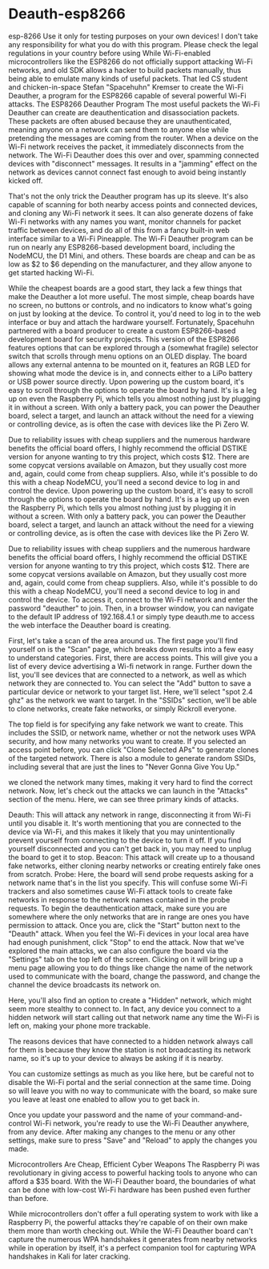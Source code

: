 # Deauth-esp8266
esp-8266
Use it only for testing purposes on your own devices! I don't take any responsibility for what you do with this program. Please check the legal regulations in your country before using
While Wi-Fi-enabled microcontrollers like the ESP8266 do not officially support attacking Wi-Fi networks, and old SDK allows a hacker to build packets manually, thus being able to emulate many kinds of useful packets. That led CS student and chicken-in-space Stefan "Spacehuhn" Kremser to create the Wi-Fi Deauther, a program for the ESP8266 capable of several powerful Wi-Fi attacks.
The ESP8266 Deauther Program
The most useful packets the Wi-Fi Deauther can create are deauthentication and disassociation packets. These packets are often abused because they are unauthenticated, meaning anyone on a network can send them to anyone else while pretending the messages are coming from the router. When a device on the Wi-Fi network receives the packet, it immediately disconnects from the network. The Wi-Fi Deauther does this over and over, spamming connected devices with "disconnect" messages. It results in a "jamming" effect on the network as devices cannot connect fast enough to avoid being instantly kicked off.

That's not the only trick the Deauther program has up its sleeve. It's also capable of scanning for both nearby access points and connected devices, and cloning any Wi-Fi network it sees. It can also generate dozens of fake Wi-Fi networks with any names you want, monitor channels for packet traffic between devices, and do all of this from a fancy built-in web interface similar to a Wi-Fi Pineapple.
The Wi-Fi Deauther program can be run on nearly any ESP8266-based development board, including the NodeMCU, the D1 Mini, and others. These boards are cheap and can be as low as $2 to $6 depending on the manufacturer, and they allow anyone to get started hacking Wi-Fi.

While the cheapest boards are a good start, they lack a few things that make the Deauther a lot more useful. The most simple, cheap boards have no screen, no buttons or controls, and no indicators to know what's going on just by looking at the device. To control it, you'd need to log in to the web interface or buy and attach the hardware yourself.
Fortunately, Spacehuhn partnered with a board producer to create a custom ESP8266-based development board for security projects. This version of the ESP8266 features options that can be explored through a (somewhat fragile) selector switch that scrolls through menu options on an OLED display. The board allows any external antenna to be mounted on it, features an RGB LED for showing what mode the device is in, and connects either to a LiPo battery or USB power source directly.
Upon powering up the custom board, it's easy to scroll through the options to operate the board by hand. It's is a leg up on even the Raspberry Pi, which tells you almost nothing just by plugging it in without a screen. With only a battery pack, you can power the Deauther board, select a target, and launch an attack without the need for a viewing or controlling device, as is often the case with devices like the Pi Zero W.

Due to reliability issues with cheap suppliers and the numerous hardware benefits the official board offers, I highly recommend the official DSTIKE version for anyone wanting to try this project, which costs $12. There are some copycat versions available on Amazon, but they usually cost more and, again, could come from cheap suppliers. Also, while it's possible to do this with a cheap NodeMCU, you'll need a second device to log in and control the device.
Upon powering up the custom board, it's easy to scroll through the options to operate the board by hand. It's is a leg up on even the Raspberry Pi, which tells you almost nothing just by plugging it in without a screen. With only a battery pack, you can power the Deauther board, select a target, and launch an attack without the need for a viewing or controlling device, as is often the case with devices like the Pi Zero W.

Due to reliability issues with cheap suppliers and the numerous hardware benefits the official board offers, I highly recommend the official DSTIKE version for anyone wanting to try this project, which costs $12. There are some copycat versions available on Amazon, but they usually cost more and, again, could come from cheap suppliers. Also, while it's possible to do this with a cheap NodeMCU, you'll need a second device to log in and control the device.
To access it, connect to the Wi-Fi network and enter the password "deauther" to join. Then, in a browser window, you can navigate to the default IP address of 192.168.4.1 or simply type deauth.me to access the web interface the Deauther board is creating.

First, let's take a scan of the area around us. The first page you'll find yourself on is the "Scan" page, which breaks down results into a few easy to understand categories. First, there are access points. This will give you a list of every device advertising a Wi-fi network in range.
Further down the list, you'll see devices that are connected to a network, as well as which network they are connected to. You can select the "Add" button to save a particular device or network to your target list. Here, we'll select "spot 2.4 ghz" as the network we want to target.
In the "SSIDs" section, we'll be able to clone networks, create fake networks, or simply Rickroll everyone.

The top field is for specifying any fake network we want to create. This includes the SSID, or network name, whether or not the network uses WPA security, and how many networks you want to create.
If you selected an access point before, you can click "Clone Selected APs" to generate clones of the targeted network. There is also a module to generate random SSIDs, including several that are just the lines to "Never Gonna Give You Up."

we cloned the network many times, making it very hard to find the correct network.
Now, let's check out the attacks we can launch in the "Attacks" section of the menu. Here, we can see three primary kinds of attacks.

Deauth: This will attack any network in range, disconnecting it from Wi-Fi until you disable it. It's worth mentioning that you are connected to the device via Wi-Fi, and this makes it likely that you may unintentionally prevent yourself from connecting to the device to turn it off. If you find yourself disconnected and you can't get back in, you may need to unplug the board to get it to stop.
Beacon: This attack will create up to a thousand fake networks, either cloning nearby networks or creating entirely fake ones from scratch.
Probe: Here, the board will send probe requests asking for a network name that's in the list you specify. This will confuse some Wi-Fi trackers and also sometimes cause Wi-Fi attack tools to create fake networks in response to the network names contained in the probe requests.
To begin the deauthentication attack, make sure you are somewhere where the only networks that are in range are ones you have permission to attack. Once you are, click the "Start" button next to the "Deauth" attack. When you feel the Wi-Fi devices in your local area have had enough punishment, click "Stop" to end the attack.
Now that we've explored the main attacks, we can also configure the board via the "Settings" tab on the top left of the screen. Clicking on it will bring up a menu page allowing you to do things like change the name of the network used to communicate with the board, change the password, and change the channel the device broadcasts its network on.

Here, you'll also find an option to create a "Hidden" network, which might seem more stealthy to connect to. In fact, any device you connect to a hidden network will start calling out that network name any time the Wi-Fi is left on, making your phone more trackable.

The reasons devices that have connected to a hidden network always call for them is because they know the station is not broadcasting its network name, so it's up to your device to always be asking if it is nearby.

You can customize settings as much as you like here, but be careful not to disable the Wi-Fi portal and the serial connection at the same time. Doing so will leave you with no way to communicate with the board, so make sure you leave at least one enabled to allow you to get back in.

Once you update your password and the name of your command-and-control Wi-Fi network, you're ready to use the Wi-Fi Deauther anywhere, from any device. After making any changes to the menu or any other settings, make sure to press "Save" and "Reload" to apply the changes you made.

Microcontrollers Are Cheap, Efficient Cyber Weapons
The Raspberry Pi was revolutionary in giving access to powerful hacking tools to anyone who can afford a $35 board. With the Wi-Fi Deauther board, the boundaries of what can be done with low-cost Wi-Fi hardware has been pushed even further than before.

While microcontrollers don't offer a full operating system to work with like a Raspberry Pi, the powerful attacks they're capable of on their own make them more than worth checking out. While the Wi-Fi Deauther board can't capture the numerous WPA handshakes it generates from nearby networks while in operation by itself, it's a perfect companion tool for capturing WPA handshakes in Kali for later cracking.

